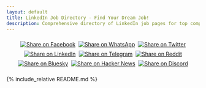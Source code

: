 ```yaml
---
layout: default
title: LinkedIn Job Directory - Find Your Dream Job!
description: Comprehensive directory of LinkedIn job pages for top companies and universities worldwide.
---
```


<div class="hero-section" style="margin: 0; padding: 0;">
  <div class="social-share" style="display: flex; justify-content: center; gap: 8px; flex-wrap: wrap; margin: 0; padding: 10px 0;">
    <!-- Ordered by global popularity/usage -->
    <a href="https://www.facebook.com/sharer/sharer.php?u=https%3A%2F%2Fpushpakumarbalan.github.io%2FlinkedIn-job-directory%2F&quote=🚀%20Found%20an%20amazing%20LinkedIn%20Job%20Directory%20with%20direct%20links%20to%20job%20pages%20for%20hundreds%20of%20top%20companies%20and%20universities%20worldwide!%20Perfect%20for%20job%20seekers%20and%20professionals.%20%23JobSearch" target="_blank">
      <img src="https://img.shields.io/badge/Share-Facebook-1877F2?style=flat&logo=facebook&logoColor=white" alt="Share on Facebook">
    </a>
    <a href="https://api.whatsapp.com/send?text=🚀%20Found%20an%20amazing%20LinkedIn%20Job%20Directory!%20Direct%20links%20to%20job%20pages%20for%20hundreds%20of%20top%20companies%20and%20universities%20worldwide.%20Perfect%20for%20job%20seekers!%20%0A%0ACheck%20it%20out:%20https://pushpakumarbalan.github.io/linkedIn-job-directory/" target="_blank">
      <img src="https://img.shields.io/badge/Share-WhatsApp-25D366?style=flat&logo=whatsapp&logoColor=white" alt="Share on WhatsApp">
    </a>
    <a href="https://twitter.com/intent/tweet?text=🚀%20Just%20discovered%20this%20comprehensive%20LinkedIn%20Job%20Directory!%20Direct%20links%20to%20job%20pages%20for%20hundreds%20of%20top%20companies%20and%20universities%20worldwide.%20Perfect%20for%20job%20seekers%20and%20professionals!%20%23JobSearch%20%23LinkedIn%20%23CareerOpportunities&url=https://pushpakumarbalan.github.io/linkedIn-job-directory/" target="_blank">
      <img src="https://img.shields.io/badge/Share-Twitter-1DA1F2?style=flat&logo=twitter&logoColor=white" alt="Share on Twitter">
    </a>
    <a href="https://www.linkedin.com/sharing/share-offsite/?url=https%3A%2F%2Fpushpakumarbalan.github.io%2FlinkedIn-job-directory%2F" target="_blank">
      <img src="https://img.shields.io/badge/Share-LinkedIn-0A66C2?style=flat&logo=linkedin&logoColor=white" alt="Share on LinkedIn">
    </a>
    <a href="https://t.me/share/url?url=https%3A%2F%2Fpushpakumarbalan.github.io%2FlinkedIn-job-directory%2F&text=🚀%20Check%20out%20this%20comprehensive%20LinkedIn%20Job%20Directory!%20Direct%20links%20to%20job%20pages%20for%20hundreds%20of%20top%20companies%20and%20universities%20worldwide.%20Perfect%20for%20job%20seekers!" target="_blank">
      <img src="https://img.shields.io/badge/Share-Telegram-26A5E4?style=flat&logo=telegram&logoColor=white" alt="Share on Telegram">
    </a>
    <a href="https://www.reddit.com/submit?url=https%3A%2F%2Fpushpakumarbalan.github.io%2FlinkedIn-job-directory%2F&title=🚀%20LinkedIn%20Job%20Directory%20-%20Direct%20links%20to%20job%20pages%20for%20hundreds%20of%20top%20companies&text=Found%20this%20amazing%20resource!%20Comprehensive%20directory%20with%20direct%20LinkedIn%20job%20page%20links%20for%20top%20companies%20and%20universities%20worldwide.%20LinkedIn%20Job%20Directory." target="_blank">
      <img src="https://img.shields.io/badge/Share-Reddit-FF4500?style=flat&logo=reddit&logoColor=white" alt="Share on Reddit">
    </a>
    <a href="https://bsky.app/intent/compose?text=🚀%20Just%20discovered%20this%20comprehensive%20LinkedIn%20Job%20Directory!%20Direct%20links%20to%20job%20pages%20for%20hundreds%20of%20top%20companies%20and%20universities%20worldwide.%20Perfect%20for%20job%20seekers!%20https://pushpakumarbalan.github.io/linkedIn-job-directory/" target="_blank">
      <img src="https://img.shields.io/badge/Share-Bluesky-00A8E8?style=flat&logo=bluesky&logoColor=white" alt="Share on Bluesky">
    </a>
    <a href="https://news.ycombinator.com/submitlink?u=https%3A%2F%2Fpushpakumarbalan.github.io%2FlinkedIn-job-directory%2F&t=LinkedIn%20Job%20Directory%20-%20Direct%20links%20to%20job%20pages%20for%20hundreds%20of%20top%20companies" target="_blank">
      <img src="https://img.shields.io/badge/Share-Hacker%20News-FF6600?style=flat&logo=ycombinator&logoColor=white" alt="Share on Hacker News">
    </a>
    <a href="https://discord.com/channels/@me" onclick="navigator.clipboard.writeText('🚀 Check out this LinkedIn Job Directory! Direct links to job pages for hundreds of top companies and universities worldwide: https://pushpakumarbalan.github.io/linkedIn-job-directory/'); alert('Link copied to clipboard! Paste it in Discord.');" target="_blank">
      <img src="https://img.shields.io/badge/Share-Discord-5865F2?style=flat&logo=discord&logoColor=white" alt="Share on Discord">
    </a>
  </div>
  

</div>

{% include_relative README.md %}
